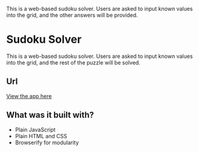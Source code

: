 
This is a web-based sudoku solver. Users are asked to input known values into the grid, and the other answers will be provided.

# Sudoku Solver
This is a web-based sudoku solver. Users are asked to input known values into the grid, and the rest of the puzzle will be solved.

## Url 
[View the app here](https://scarey18.github.io/sudoku-solver/)

## What was it built with?
- Plain JavaScript
- Plain HTML and CSS
- Browserify for modularity